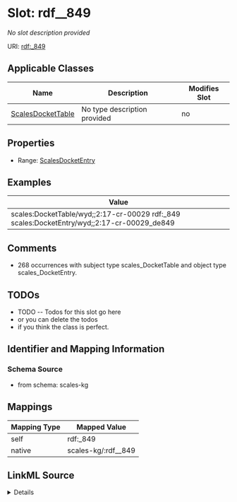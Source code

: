 

# Slot: rdf__849


_No slot description provided_





URI: [rdf:_849](http://www.w3.org/1999/02/22-rdf-syntax-ns#_849)



<!-- no inheritance hierarchy -->





## Applicable Classes

| Name | Description | Modifies Slot |
| --- | --- | --- |
| [ScalesDocketTable](../classes/ScalesDocketTable.md) | No type description provided |  no  |







## Properties

* Range: [ScalesDocketEntry](../classes/ScalesDocketEntry.md)






## Examples

| Value |
| --- |
| scales:DocketTable/wyd;;2:17-cr-00029 rdf:_849 scales:DocketEntry/wyd;;2:17-cr-00029_de849 |

## Comments

* 268 occurrences with subject type scales_DocketTable and object type scales_DocketEntry.

## TODOs

* TODO -- Todos for this slot go here
* or you can delete the todos
* if you think the class is perfect.

## Identifier and Mapping Information







### Schema Source


* from schema: scales-kg




## Mappings

| Mapping Type | Mapped Value |
| ---  | ---  |
| self | rdf:_849 |
| native | scales-kg/:rdf__849 |




## LinkML Source

<details>
```yaml
name: rdf__849
description: No slot description provided
todos:
- TODO -- Todos for this slot go here
- or you can delete the todos
- if you think the class is perfect.
comments:
- 268 occurrences with subject type scales_DocketTable and object type scales_DocketEntry.
examples:
- value: scales:DocketTable/wyd;;2:17-cr-00029 rdf:_849 scales:DocketEntry/wyd;;2:17-cr-00029_de849
from_schema: scales-kg
rank: 1000
slot_uri: rdf:_849
alias: rdf__849
domain_of:
- scales_DocketTable
range: scales_DocketEntry

```
</details>